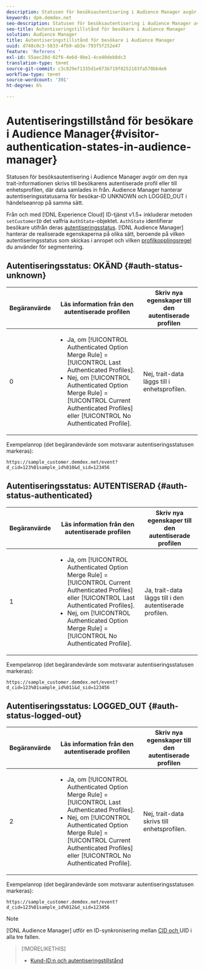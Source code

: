 ```yaml
---
description: Statusen för besöksautentisering i Audience Manager avgör om den nya trait-informationen skrivs till besökarens autentiserade profil eller till enhetsprofilen, där data samlades in från. Audience Manager hanterar autentiseringsstatusarna för besökar-ID UNKNOWN och LOGGED_OUT i händelseanrop på samma sätt.
keywords: dpm.demdex.net
seo-description: Statusen för besöksautentisering i Audience Manager avgör om den nya trait-informationen skrivs till besökarens autentiserade profil eller till enhetsprofilen, där data samlades in från. Audience Manager hanterar autentiseringsstatusarna för besökar-ID UNKNOWN och LOGGED_OUT i händelseanrop på samma sätt.
seo-title: Autentiseringstillstånd för besökare i Audience Manager
solution: Audience Manager
title: Autentiseringstillstånd för besökare i Audience Manager
uuid: d748c0c3-5833-4fb9-ab3e-793f5f252e47
feature: 'Referens '
exl-id: 55aec28d-02f6-4e6d-9be1-4ce40deb8dc3
translation-type: tm+mt
source-git-commit: c3c829ef1335d1e073b719f8252103fa578bb4e6
workflow-type: tm+mt
source-wordcount: '391'
ht-degree: 6%

---
```


# Autentiseringstillstånd för besökare i Audience Manager{#visitor-authentication-states-in-audience-manager}

Statusen för besöksautentisering i Audience Manager avgör om den nya trait-informationen skrivs till besökarens autentiserade profil eller till enhetsprofilen, där data samlades in från. Audience Manager hanterar autentiseringsstatusarna för besökar-ID UNKNOWN och LOGGED_OUT i händelseanrop på samma sätt.

Från och med [!DNL Experience Cloud] ID-tjänst v1.5+ inkluderar metoden `setCustomerID` det valfria `AuthState`-objektet. `AuthState` identifierar besökare utifrån deras  [autentiseringsstatus](https://docs.adobe.com/content/help/en/id-service/using/reference/authenticated-state.html). [!DNL Audience Manager] hanterar de realiserade egenskaperna på olika sätt, beroende på vilken autentiseringsstatus som skickas i anropet och vilken  [profilkopplingsregel ](../features/profile-merge-rules/merge-rules-dashboard.md) du använder för segmentering.

## Autentiseringsstatus: OKÄND {#auth-status-unknown}

| Begäranvärde | Läs information från den autentiserade profilen | Skriv nya egenskaper till den autentiserade profilen |
|---|---|---|
| 0 | <ul><li>Ja, om [!UICONTROL Authenticated Option Merge Rule] = [!UICONTROL Last Authenticated Profiles].</li><li>Nej, om [!UICONTROL Authenticated Option Merge Rule] = [!UICONTROL Current Authenticated Profiles] eller [!UICONTROL No Authenticated Profile].</li></ul> | Nej, trait-data läggs till i enhetsprofilen. |

Exempelanrop (det begärandevärde som motsvarar autentiseringsstatusen markeras):

`https://sample_customer.demdex.net/event?d_cid=123%01sample_id%010&d_sid=123456`

## Autentiseringsstatus: AUTENTISERAD {#auth-status-authenticated}

| Begäranvärde | Läs information från den autentiserade profilen | Skriv nya egenskaper till den autentiserade profilen |
|---|---|---|
| 1 | <ul><li>Ja, om [!UICONTROL Authenticated Option Merge Rule] = [!UICONTROL Current Authenticated Profiles] eller [!UICONTROL Last Authenticated Profiles].</li><li>Nej, om [!UICONTROL Authenticated Option Merge Rule] = [!UICONTROL No Authenticated Profile].</li></ul> | Ja, trait-data läggs till i den autentiserade profilen. |

Exempelanrop (det begärandevärde som motsvarar autentiseringsstatusen markeras):

`https://sample_customer.demdex.net/event?d_cid=123%01sample_id%011&d_sid=123456`

## Autentiseringsstatus: LOGGED_OUT {#auth-status-logged-out}

| Begäranvärde | Läs information från den autentiserade profilen | Skriv nya egenskaper till den autentiserade profilen |
|---|---|---|
| 2 | <ul><li>Ja, om [!UICONTROL Authenticated Option Merge Rule] = [!UICONTROL Last Authenticated Profiles].</li><li>Nej, om [!UICONTROL Authenticated Option Merge Rule] = [!UICONTROL Current Authenticated Profiles] eller [!UICONTROL No Authenticated Profile].</li></ul> | Nej, trait-data skrivs till enhetsprofilen. |

Exempelanrop (det begärandevärde som motsvarar autentiseringsstatusen markeras):

`https://sample_customer.demdex.net/event?d_cid=123%01sample_id%012&d_sid=123456`

>[!NOTE]
>
>[!DNL Audience Manager] utför en ID-synkronisering mellan  [CID och ](../reference/ids-in-aam.md) UID i alla tre fallen.

>[!MORELIKETHIS]
>
>* [Kund-ID:n och autentiseringstillstånd](https://docs.adobe.com/content/help/en/id-service/using/reference/authenticated-state.html)


